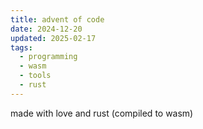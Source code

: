 ```yaml
---
title: advent of code
date: 2024-12-20
updated: 2025-02-17
tags:
  - programming
  - wasm
  - tools
  - rust
---
```


made with love and rust (compiled to wasm)

<script src="./wasm/adventofcode.js"></script>
<link href="./adventofcode.css" rel="stylesheet" type="text/css">
<div id="adventofcode"></div>
